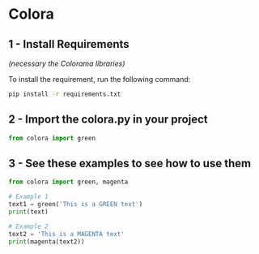 # Colora

## 1 - Install Requirements
*(necessary the Colorama libraries)*

To install the requirement, run the following command:
```bash
pip install -r requirements.txt
```

## 2 - Import the colora.py in your project
```python
from colora import green
```

## 3 - See these examples to see how to use them
```python
from colora import green, magenta

# Example 1
text1 = green('This is a GREEN text')
print(text)

# Example 2
text2 = 'This is a MAGENTA text'
print(magenta(text2))
```
